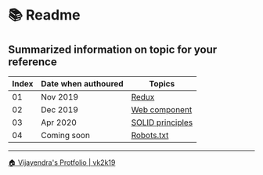 # &#128218; Readme

## Summarized information on topic for your reference

|Index|Date when authoured|Topics|
| - | - | - |
| 01 | Nov 2019 | [Redux](./redux/readme.md) |
| 02 | Dec 2019 | [Web component](./webcomponent/readme.md) |
| 03 | Apr 2020 | [SOLID principles](./solid/readme.md) |
| 04 | Coming soon | [Robots.txt](./robots/readme.md) |


***

[&#x1F3E0; Vijayendra's Protfolio | vk2k19](/)
